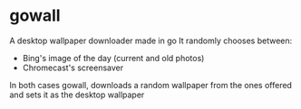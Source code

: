 # gowall
 A desktop wallpaper downloader made in go
 It randomly chooses between:
 - Bing's image of the day (current and old photos)
 - Chromecast's screensaver  
 
 In both cases gowall, downloads a random wallpaper from the ones offered and sets it as the desktop wallpaper
